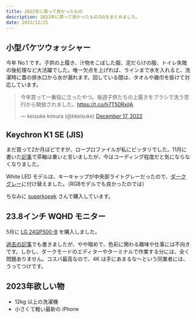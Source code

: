 ```yaml
---
title: 2022年に買って良かったもの
description: 2022年に買って良かったもの3点をまとめました。
date: 2022/12/25
---
```


## 小型バケツウォッシャー

今年 No.1 です。子供の上履き、汁物をこぼした服、泥だらけの服、トイレ失敗の後処理など大活躍でした。唯一欠点を上げれば、ラインまで水を入れると、洗濯時に蓋の排水口から水が漏れます。回している間は、タオルや雑巾を掛けて対応しています。

<div class="pb-8">
  <blockquote class="twitter-tweet"><p lang="ja" dir="ltr">今年買って一番役に立ったやつ。毎週子供たちの上履きをブラシで洗う苦行から開放されました。<a href="https://t.co/h7T50RxjIA">https://t.co/h7T50RxjIA</a></p>&mdash; keisuke kimura (@kkeisuke) <a href="https://twitter.com/kkeisuke/status/1604113640428539907?ref_src=twsrc%5Etfw">December 17, 2022</a></blockquote><script async src="https://platform.twitter.com/widgets.js" charset="utf-8"></script>
</div>

## Keychron K1 SE (JIS)

まだ買って2か月ほどですが、ロープロファイルが私にピッタリでした。11月に書いた[記事](http://localhost:3000/articles/20221113_keychron_k1_se)で茶軸は重いと言いましたが、今はコーディング程度だと気にならなくなりました。

<article-img src="/articles/images/20221113_1.webp" title="Keychron K1 SE (JIS) / White LED / ロープロファイルGateronメカニカル・茶軸（ホットスワップ）" width="1024" height="768"></article-img>

White LED モデルは、キーキャップが中央部ライトグレーだったので、[ダークグレー](https://superkopek.jp/collections/keychron/products/keychron-k1se-keycaps?variant=43560725545200)に付け替えました。（RGBモデルでも良かったのでは）

<article-img src="/articles/images/20221225_1.webp" title="中央部ダークグレーの Keychron K1 SE (JIS)" width="1024" height="768"></article-img>

ちなみに [superkopek](https://superkopek.jp/collections/keychron/products/keychron-k1se?variant=43490588295408) さんで購入しています。


## 23.8インチ WQHD モニター

5月に [LG 24QP500-B](https://www.amazon.co.jp/gp/product/B08ZSLDD77) を購入しました。

<article-img src="/articles/images/20220611_1.webp" title="LG 24QP500-B と 16インチ MacBook Pro を縦置きしています" width="480" height="640"></article-img>

[過去の記事](http://localhost:3000/articles/20220611_dual_display)でも書きましたが、やや暗めで、色彩に関わる趣味や仕事には不向きです。しかし、ダークモードのエディターやターミナルで作業する分には、全く問題ありません。コスパ最高なので、4K は手にあまるな〜という同業者には、うってつけです。

## 2023年欲しい物

- 12kg 以上の洗濯機
- 小さくて軽い最新の iPhone
